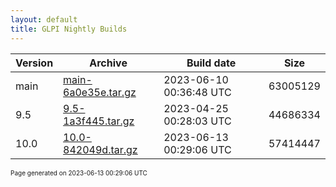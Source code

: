 ```yaml
---
layout: default
title: GLPI Nightly Builds
---
```


Version|Archive|Build date|Size
---|---|---|---
main|[main-6a0e35e.tar.gz](main-6a0e35e.tar.gz)|2023-06-10 00:36:48 UTC|63005129
9.5|[9.5-1a3f445.tar.gz](9.5-1a3f445.tar.gz)|2023-04-25 00:28:03 UTC|44686334
10.0|[10.0-842049d.tar.gz](10.0-842049d.tar.gz)|2023-06-13 00:29:06 UTC|57414447

<font size="1">Page generated on 2023-06-13 00:29:06 UTC</font>
